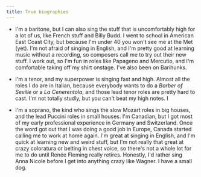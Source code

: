 ```yaml
---
title: True biographies
---
```


- I'm a baritone, but I can also sing the stuff that is uncomfortably high for a lot of us, like French stuff and Billy Budd. I went to school in American East Coast City, but because I'm under 40 you won't see me at the Met (yet). I'm not afraid of singing in English, and I'm pretty good at learning music without a recording, so composers call me to try out their new stuff. I work out, so I'm fun in roles like Papageno and Mercutio, and I'm comfortable taking off my shirt onstage. I've also been on Barihunks.

- I'm a tenor, and my superpower is singing fast and high. Almost all the roles I do are in Italian, because everybody wants to do a *Barber of Seville* or a *La Cenerentola*, and those lead tenor roles are pretty hard to cast. I'm not totally studly, but you can't beat my high notes. I 

- I'm a soprano, the kind who sings the slow Mozart roles in big houses, and the lead Puccini roles in small houses. I'm Canadian, but I got most of my early professional experience in Germany and Switzerland. Once the word got out that I was doing a good job in Europe, Canada started calling me to work at home again. I'm great at singing in English, and I'm quick at learning new and weird stuff, but I'm not really that great at crazy coloratura or belting in chest voice, so there's not a whole lot for me to do until Renée Fleming really retires. Honestly, I'd rather sing Anna Nicole before I get into anything crazy like Wagner. I have a small dog.

